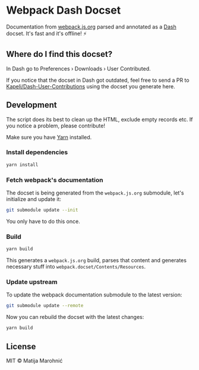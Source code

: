# Webpack Dash Docset

Documentation from [webpack.js.org](https://webpack.js.org/) parsed and annotated as a [Dash](https://kapeli.com/dash) docset. It's fast and it's offline! :zap:

## Where do I find this docset?

In Dash go to Preferences › Downloads › User Contributed.

If you notice that the docset in Dash got outdated, feel free to send a PR to [Kapeli/Dash-User-Contributions](https://github.com/Kapeli/Dash-User-Contributions) using the docset you generate here.

## Development

The script does its best to clean up the HTML, exclude empty records etc. If you notice a problem, please contribute!

Make sure you have [Yarn](http://yarnpkg.com/) installed.

### Install dependencies

```sh
yarn install
```

### Fetch webpack's documentation

The docset is being generated from the `webpack.js.org` submodule, let's initialize and update it:

```sh
git submodule update --init
```

You only have to do this once.

### Build

```sh
yarn build
```

This generates a `webpack.js.org` build, parses that content and generates necessary stuff into `webpack.docset/Contents/Resources`.

### Update upstream

To update the webpack documentation submodule to the latest version:

```sh
git submodule update --remote
```

Now you can rebuild the docset with the latest changes:

```sh
yarn build
```

## License

MIT © Matija Marohnić
